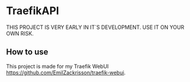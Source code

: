 # TraefikAPI
THIS PROJECT IS VERY EARLY IN IT´S DEVELOPMENT. USE IT ON YOUR OWN RISK.

## How to use
This project is made for my Traefik WebUI https://github.com/EmilZackrisson/traefik-webui.

